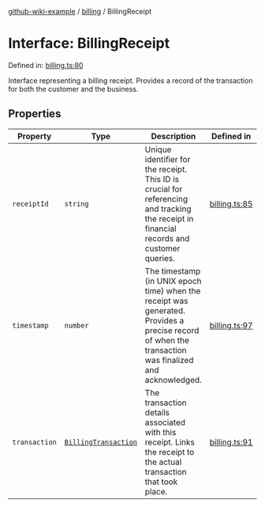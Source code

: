 [github-wiki-example](../wiki/Home) / [billing](../wiki/billing) / BillingReceipt

# Interface: BillingReceipt

Defined in: [billing.ts:80](https://github.com/typedoc2md/dummy-typescript-api/blob/main/src/billing.ts#L80)

Interface representing a billing receipt.
Provides a record of the transaction for both the customer and the business.

## Properties

| Property | Type | Description | Defined in |
| ------ | ------ | ------ | ------ |
| <a id="receiptid"></a> `receiptId` | `string` | Unique identifier for the receipt. This ID is crucial for referencing and tracking the receipt in financial records and customer queries. | [billing.ts:85](https://github.com/typedoc2md/dummy-typescript-api/blob/main/src/billing.ts#L85) |
| <a id="timestamp"></a> `timestamp` | `number` | The timestamp (in UNIX epoch time) when the receipt was generated. Provides a precise record of when the transaction was finalized and acknowledged. | [billing.ts:97](https://github.com/typedoc2md/dummy-typescript-api/blob/main/src/billing.ts#L97) |
| <a id="transaction"></a> `transaction` | [`BillingTransaction`](../wiki/billing.Interface.BillingTransaction) | The transaction details associated with this receipt. Links the receipt to the actual transaction that took place. | [billing.ts:91](https://github.com/typedoc2md/dummy-typescript-api/blob/main/src/billing.ts#L91) |
